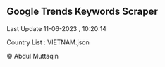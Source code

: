 

## Google Trends Keywords Scraper 
 
Last Update 11-06-2023 , 10:20:14

Country List :
VIETNAM.json



© Abdul Muttaqin 

